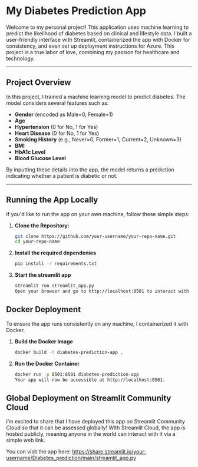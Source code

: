 # My Diabetes Prediction App

Welcome to my personal project! This application uses machine learning to predict the likelihood of diabetes based on clinical and lifestyle data. I built a user-friendly interface with Streamlit, containerized the app with Docker for consistency, and even set up deployment instructions for Azure. This project is a true labor of love, combining my passion for healthcare and technology.

---

## Project Overview

In this project, I trained a machine learning model to predict diabetes. The model considers several features such as:
- **Gender** (encoded as Male=0, Female=1)
- **Age**
- **Hypertension** (0 for No, 1 for Yes)
- **Heart Disease** (0 for No, 1 for Yes)
- **Smoking History** (e.g., Never=0, Former=1, Current=2, Unknown=3)
- **BMI**
- **HbA1c Level**
- **Blood Glucose Level**

By inputting these details into the app, the model returns a prediction indicating whether a patient is diabetic or not.

---

## Running the App Locally

If you'd like to run the app on your own machine, follow these simple steps:

1. **Clone the Repository:**

   ```bash
   git clone https://github.com/your-username/your-repo-name.git
   cd your-repo-name

2. **Install the required dependenies**
   ```bash
   pip install -r requirements.txt

3. **Start the streamlit app** 
      
      ```bash
    streamlit run streamlit_app.py
    Open your browser and go to http://localhost:8501 to interact with the app.


## Docker Deployment 
To ensure the app runs consistently on any machine, I containerized it with Docker.

1. **Build the Docker Image**

   ```bash
   docker build -t diabetes-prediction-app .
   
2. **Run the Docker Container**

   ```bash
   docker run -p 8501:8501 diabetes-prediction-app
   Your app will now be accessible at http://localhost:8501.

## Global Deployment on Streamlit Community Cloud

I’m excited to share that I have deployed this app on Streamlit Community Cloud so that it can be assessed globally! With Streamlit Cloud, the app is hosted publicly, meaning anyone in the world can interact with it via a simple web link.

You can visit the app here: https://share.streamlit.io/your-username/Diabetes_prediction/main/streamlit_app.py